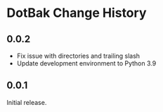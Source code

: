# DotBak Change History

## 0.0.2

- Fix issue with directories and trailing slash
- Update development environment to Python 3.9

## 0.0.1

Initial release.
